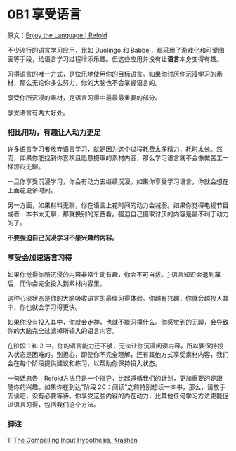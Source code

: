 # 0B1 享受语言

原文：[Enjoy the Language | Refold](https://refold.la/roadmap/stage-0/b/enjoyment)

不少流行的语言学习应用，比如 Duolingo 和 Babbel，都采用了游戏化和可爱图画等手段，给语言学习过程增添乐趣。但这些应用并没有让**语言**本身变得有趣。

习得语言的唯一方式，是快乐地使用你的目标语言。如果你讨厌你沉浸学习的素材，那么无论你多么努力，你的大脑也不会掌握语言的。

享受你所沉浸的素材，是语言习得中最最最重要的部分。

享受语言有两大好处。

### 相比用功，有趣让人动力更足

许多语言学习者放弃语言学习，就是因为这个过程耗费太多精力，耗时太长。然而，如果你能找到你喜欢且愿意摄取的素材内容，那么学习语言就不会像做苦工一样烦闷无聊。

一旦你享受沉浸学习，你会有动力去继续沉浸。如果你享受学习语言，你就会想在上面花更多时间。

另一方面，如果材料无聊，你在语言上花时间的动力会减弱。如果你觉得电视节目或者一本书太无聊，那就换别的东西看。强迫自己摄取讨厌的内容是最不利于动力的了。

**不要强迫自己沉浸学习不感兴趣的内容。**

### 享受会加速语言习得

如果你觉得你所沉浸的内容非常生动有趣，你会不可自拔。[1](https://refold.la/roadmap/stage-0/b/enjoyment#footnote-1) 语言知识会退到幕后，而你会完全投入到素材内容里。

这种心流状态是你的大脑吸收语言的最佳习得体验。你越有兴趣，你就会越投入其中，你也就会学习得更快。

如果你没有投入其中，你就会走神，也就不能习得什么。你感觉到的无聊，会导致你的大脑完全过滤掉所输入的语言内容。

在阶段 1 和 2 中，你的语言能力还不够，无法让你沉浸阅读内容，所以要保持投入状态是困难的。别担心，即使你不完全理解，还有其他方式享受素材内容，我们会在每个阶段提供建议和练习，以帮助你保持投入状态。

一句话忠告：Refold方法只是一个指导，比起遵循我们的计划，更加重要的是跟随你的兴趣。如果你在到达“阶段 2C：阅读”之前特别想读一本书，那么，请放手去读吧，没有必要等待。你享受这些内容的内在动力，比其他任何学习方法更能促进语言习得，包括我们这个方法。

### 脚注

1: [The Compelling Input Hypothesis, Krashen](http://www.sdkrashen.com/content/articles/the_compelling_input_hypothesis.pdf)